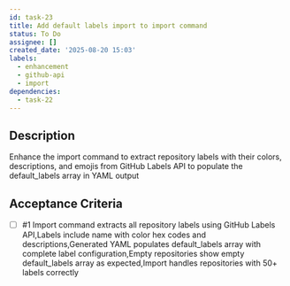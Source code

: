 ```yaml
---
id: task-23
title: Add default labels import to import command
status: To Do
assignee: []
created_date: '2025-08-20 15:03'
labels:
  - enhancement
  - github-api
  - import
dependencies:
  - task-22
---
```


## Description

Enhance the import command to extract repository labels with their colors, descriptions, and emojis from GitHub Labels API to populate the default_labels array in YAML output

## Acceptance Criteria
<!-- AC:BEGIN -->
- [ ] #1 Import command extracts all repository labels using GitHub Labels API,Labels include name with color hex codes and descriptions,Generated YAML populates default_labels array with complete label configuration,Empty repositories show empty default_labels array as expected,Import handles repositories with 50+ labels correctly
<!-- AC:END -->
